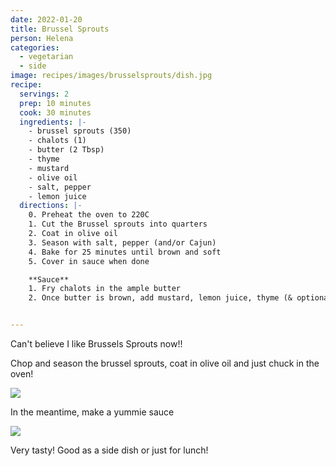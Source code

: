 ```yaml
---
date: 2022-01-20
title: Brussel Sprouts
person: Helena
categories:
  - vegetarian
  - side
image: recipes/images/brusselsprouts/dish.jpg
recipe:
  servings: 2
  prep: 10 minutes
  cook: 30 minutes
  ingredients: |-
    - brussel sprouts (350)
    - chalots (1)
    - butter (2 Tbsp)
    - thyme
    - mustard
    - olive oil
    - salt, pepper
    - lemon juice
  directions: |-
    0. Preheat the oven to 220C
    1. Cut the Brussel sprouts into quarters
    2. Coat in olive oil
    3. Season with salt, pepper (and/or Cajun)
    4. Bake for 25 minutes until brown and soft
    5. Cover in sauce when done

    **Sauce**
    1. Fry chalots in the ample butter
    2. Once butter is brown, add mustard, lemon juice, thyme (& optionally lemon zest)


---
```


Can't believe I like Brussels Sprouts now!!

Chop and season the brussel sprouts, coat in olive oil and just chuck in the oven!

![]({{site.baseurl}}/recipes/images/brusselsprouts/oven.jpg)

In the meantime, make a yummie sauce

![]({{site.baseurl}}/recipes/images/brusselsprouts/sauce.jpg)

Very tasty! Good as a side dish or just for lunch!
